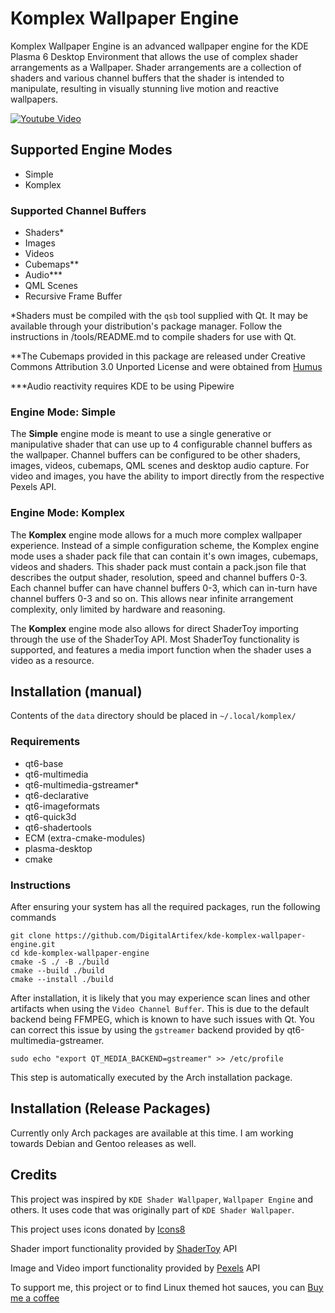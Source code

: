# Komplex Wallpaper Engine

Komplex Wallpaper Engine is an advanced wallpaper engine for the KDE Plasma 6 Desktop Environment that allows the use of complex shader arrangements as a Wallpaper. Shader arrangements are a collection of shaders and various channel buffers that the shader is intended to manipulate, resulting in visually stunning live motion and reactive wallpapers.

[![Youtube Video](https://github.com/user-attachments/assets/19196d80-0a30-4e94-9260-6e450ae0f325)](https://www.youtube.com/watch?v=qjKEwrNts1A)

## Supported Engine Modes
- Simple
- Komplex

### Supported Channel Buffers
- Shaders*
- Images
- Videos
- Cubemaps**
- Audio***
- QML Scenes
- Recursive Frame Buffer

*Shaders must be compiled with the `qsb` tool supplied with Qt. It may be available through your distribution's package manager. Follow the instructions in /tools/README.md to compile shaders for use with Qt.

**The Cubemaps provided in this package are released under Creative Commons Attribution 3.0 Unported License and were obtained from [Humus](http://www.humus.name)

***Audio reactivity requires KDE to be using Pipewire

### Engine Mode: Simple

The **Simple** engine mode is meant to use a single generative or manipulative shader that can use up to 4 configurable channel buffers as the wallpaper. Channel buffers can be configured to be other shaders, images, videos, cubemaps, QML scenes and desktop audio capture. For video and images, you have the ability to import directly from the respective Pexels API.

### Engine Mode: Komplex

The **Komplex** engine mode allows for a much more complex wallpaper experience. Instead of a simple configuration scheme, the Komplex engine mode uses a shader pack file that can contain it's own images, cubemaps, videos and shaders. This shader pack must contain a pack.json file that describes the output shader, resolution, speed and channel buffers 0-3. Each channel buffer can have channel buffers 0-3, which can in-turn have channel buffers 0-3 and so on. This allows near infinite arrangement complexity, only limited by hardware and reasoning.

The **Komplex** engine mode also allows for direct ShaderToy importing through the use of the ShaderToy API. Most ShaderToy functionality is supported, and features a media import function when the shader uses a video as a resource.

## Installation (manual)

Contents of the `data` directory should be placed in `~/.local/komplex/`

### Requirements
- qt6-base
- qt6-multimedia
- qt6-multimedia-gstreamer*
- qt6-declarative
- qt6-imageformats
- qt6-quick3d
- qt6-shadertools
- ECM (extra-cmake-modules)
- plasma-desktop
- cmake

### Instructions

After ensuring your system has all the required packages, run the following commands
```
git clone https://github.com/DigitalArtifex/kde-komplex-wallpaper-engine.git
cd kde-komplex-wallpaper-engine
cmake -S ./ -B ./build
cmake --build ./build
cmake --install ./build
```

After installation, it is likely that you may experience scan lines and other artifacts when using the `Video Channel Buffer`. This is due to the default backend being FFMPEG, which is known to have such issues with Qt. You can correct this issue by using the `gstreamer` backend provided by qt6-multimedia-gstreamer. 
```
sudo echo "export QT_MEDIA_BACKEND=gstreamer" >> /etc/profile
```
This step is automatically executed by the Arch installation package.

## Installation (Release Packages)

Currently only Arch packages are available at this time. I am working towards Debian and Gentoo releases as well.

## Credits

This project was inspired by `KDE Shader Wallpaper`, `Wallpaper Engine` and others. It uses code that was originally part of `KDE Shader Wallpaper`.

This project uses icons donated by [Icons8](http://www.icons8.com)

Shader import functionality provided by [ShaderToy](http://www.shadertoy.com) API

Image and Video import functionality provided by [Pexels](http://www.pexels.com) API

To support me, this project or to find Linux themed hot sauces, you can [Buy me a coffee](https://ko-fi.com/digitalartifex)
